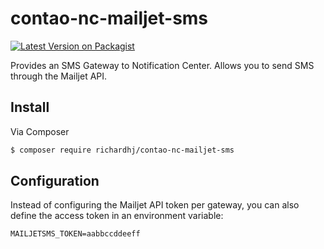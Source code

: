 contao-nc-mailjet-sms
=====================

[![Latest Version on Packagist][ico-version]][link-packagist]

Provides an SMS Gateway to Notification Center. Allows you to send SMS through the Mailjet API.

## Install

Via Composer

``` bash
$ composer require richardhj/contao-nc-mailjet-sms
```

## Configuration

Instead of configuring the Mailjet API token per gateway, you can also define the access token in an environment variable:

```dotenv
MAILJETSMS_TOKEN=aabbccddeeff
```


[ico-version]: https://img.shields.io/packagist/v/richardhj/contao-nc-mailjet-sms.svg?style=flat-square
[link-packagist]: https://packagist.org/packages/richardhj/contao-nc-mailjet-sms
